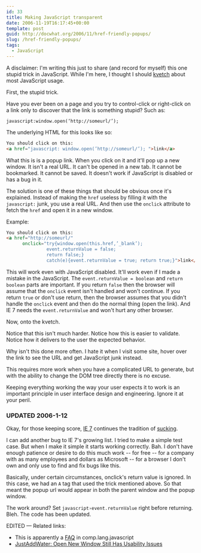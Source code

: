 ```yaml
---
id: 33
title: Making JavaScript transparent
date: 2006-11-19T16:17:45+00:00
template: post
guid: http://docwhat.org/2006/11/href-friendly-popups/
slug: /href-friendly-popups/
tags:
  - JavaScript
---
```


A disclaimer: I'm writing this just to share (and record for myself) this one
stupid trick in JavaScript. While I'm here, I thought I should
[kvetch](http://en.wiktionary.org/wiki/kvetch) about most JavaScript usage.

First, the stupid trick.

Have you ever been on a page and you try to control-click or right-click on a
link only to discover that the link is something stupid? Such as:

```
javascript:window.open(‘http://someurl/’);
```

<!-- more -->The underlying HTML for this looks like so:

```html
You should click on this:
<a href="javascript: window.open(’http://someurl/’); ">link</a>
```

What this is is a popup link. When you click on it and it'll pop up a new
window. It isn't a real URL. It can't be opened in a new tab. It cannot be
bookmarked. It cannot be saved. It doesn't work if JavaScript is disabled or has
a bug in it.

The solution is one of these things that should be obvious once it's explained.
Instead of making the `href` useless by filling it with the `javascript:` junk,
you use a real URL. And then use the `onclick` attribute to fetch the `href` and
open it in a new window.

Example:

```html
You should click on this:
<a href="http://someurl/"
      onclick="try{window.open(this.href,’_blank’);
               event.returnValue = false;
               return false;}
               catch(e){event.returnValue = true; return true;}">link</a>
```

This will work even with JavaScript disabled. It'll work even if I made a
mistake in the JavaScript. The `event.returnValue = boolean` and
`return boolean` parts are important. If you return `false` then the browser
will assume that the `onclick` event isn't handled and won't continue. If you
return `true` or don't use return, then the browser assumes that you didn't
handle the `onclick` event and then do the normal thing (open the link). And IE
7 needs the `event.returnValue` and won't hurt any other browser.

Now, onto the kvetch.

Notice that this isn't much harder. Notice how this is easier to validate.
Notice how it delivers to the user the expected behavior.

Why isn't this done more often. I hate it when I visit some site, hover over the
link to see the URL and get JavaScript junk instead.

This requires more work when you have a complicated URL to generate, but with
the ability to change the DOM tree directly there is no excuse.

Keeping everything working the way your user expects it to work is an important
principle in user interface design and engineering. Ignore it at your peril.

### UPDATED 2006-1-12

Okay, for those keeping score,
[IE 7](http://en.wikipedia.org/wiki/Internet_Explorer#Criticism) continues the
tradition of
[sucking](http://www.quirksmode.org/bugreports/archives/explorer_7/index.html).

I can add another bug to IE 7's growing list. I tried to make a simple test
case. But when I make it simple it starts working correctly. Bah. I don't have
enough patience or desire to do this much work -- for free -- for a company with
as many employees and dollars as Microsoft -- for a browser I don't own and only
use to find and fix bugs like this.

Basically, under certain circumstances, onclick's return value is ignored. In
this case, we had an `A` tag that used the trick mentioned above. So that meant
the popup url would appear in both the parent window and the popup window.

The work around? Set `javascript›event.returnValue` right before returning.
Bleh. The code has been updated.

EDITED — Related links:

- This is apparently a [FAQ](http://jibbering.com/faq/#FAQ4_24) in
  comp.lang.javascript
- [JustAddWater: Open New Window Still Has Usability Issues](http://justaddwater.dk/2007/06/13/open-new-window-still-has-usability-issues/)
